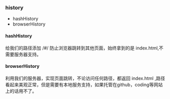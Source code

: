 ### history

- hashHistory
- browserHistory

#### hashHistory
给我们的路径添加 /#/ 防止浏览器跳转到其他页面，始终拿到的是 index.html,不需要服务器支持。

#### browserHistory
利用我们的服务器，实现页面跳转，不论访问任何路径，都返回 index.html ,路径看起来美观正常，但是需要有本地服务支持，如果托管在github，coding等网站上的话用不了。
